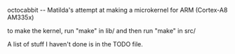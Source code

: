octocabbit -- Matilda's attempt at making a microkernel for ARM (Cortex-A8 AM335x)

to make the kernel, run "make" in lib/ and then run "make" in src/

A list of stuff I haven't done is in the TODO file.

